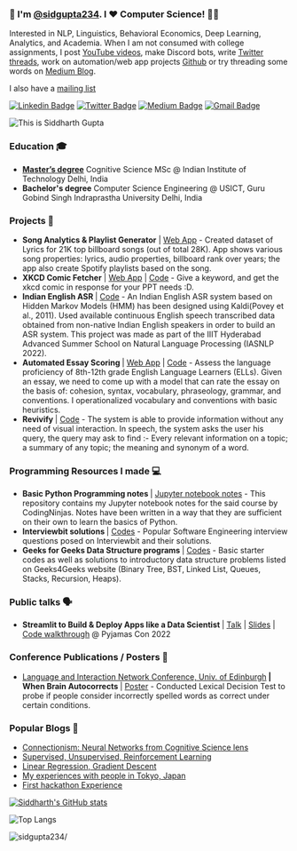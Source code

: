 ### 👋 I'm [@sidgupta234](https://www.languageof.me). I ❤️ Computer Science! 👨‍💻 
Interested in NLP, Linguistics, Behavioral Economics, Deep Learning, Analytics, and Academia.  When I am not consumed with college assignments, I post [YouTube videos](https://www.youtube.com/CollegeCompanion), make Discord bots, write [Twitter](https://www.twitter.com/sidgupta234) [threads](https://twitter.com/sidgupta234/status/1450455120911736839), work on automation/web app projects [Github](https://www.github.com/sidgupta234) or try threading some words on [Medium Blog](https://www.sidgupta234.medium.com).

I also have a [mailing list](https://www.getrevue.co/profile/LanguageOfMe)

[![Linkedin Badge](https://img.shields.io/badge/-sidgupta234-0e76a8?style=flat-square&logo=Linkedin&logoColor=white&link=https://www.linkedin.com/in/sidgupta234/)](https://www.linkedin.com/in/sidgupta234/)
[![Twitter Badge](https://img.shields.io/badge/-sidgupta234-00acee?style=flat-square&logo=Twitter&logoColor=white&link=https://www.twitter.com/sidgupta234/)](https://www.twitter.com/sidgupta234/)
[![Medium Badge](https://img.shields.io/badge/-@sidgupta234-000000?style=flat-square&labelColor=000000&logo=Medium&link=https://medium.com/@sidgupta234/)](https://medium.com/@sidgupta234)
[![Gmail Badge](https://img.shields.io/badge/-siddharthgupta234@gmail.com-c14438?style=flat-square&logo=Gmail&logoColor=white&link=mailto:siddharthgupta234@gmail.com)](mailto:siddharthgupta234@gmail.com)

 ![This is Siddharth Gupta](https://i.ibb.co/FmnFhy6/kuso-Cartoon-16360057410673-avatar.jpg)
 
 ### Education 🎓
- <b>[Master’s degree](https://cogsci.iitd.ac.in/msc2023/siddharth-gupta/)</b> Cognitive Science MSc @ Indian Institute of Technology Delhi, India
- <b>Bachelor's degree</b> Computer Science Engineering @ USICT, Guru Gobind Singh Indraprastha University Delhi, India

### Projects 🐾
- <b>Song Analytics & Playlist Generator</b> | [Web App](http://music-analytics-playlist-maker.herokuapp.com/) - Created dataset of Lyrics for 21K top billboard songs (out of total 28K). App shows various song properties: lyrics, audio properties, billboard rank over years; the app also create Spotify playlists based on the song.
- <b>XKCD Comic Fetcher</b> | [Web App](https://xkcd-fetcher.herokuapp.com/) | [Code](https://github.com/sidgupta234/xkcd-comic-fetcher) - Give a keyword, and get the xkcd comic in response for your PPT needs :D.
- <b>Indian English ASR </b> | [Code](https://github.com/sidgupta234/Indian_English_ASR) - An Indian English ASR system based on Hidden Markov Models (HMM) has been designed using Kaldi(Povey et al., 2011). Used available continuous English speech transcribed data obtained from non-native Indian English speakers in order to build an ASR system. This project was made as part of the IIIT Hyderabad Advanced Summer School on Natural Language Processing (IASNLP 2022).
- <b>Automated Essay Scoring </b> | [Web App](http://essay-rater.in/) | [Code](https://github.com/sidgupta234/kaggle_automated_essay_scoring) - Assess the language proficiency of 8th-12th grade English Language Learners (ELLs). Given an essay, we need to come up with a model that can rate the essay on the basis of: cohesion, syntax, vocabulary, phraseology, grammar, and conventions. I operationalized vocabulary and conventions with basic heuristics.
- <b>Revivify </b> | [Code](https://github.com/sidgupta234/Revivify) - The system is able to provide information without any need of visual interaction. In speech, the system asks the user his query, the query may ask to find :- Every relevant information on a topic; a summary of any topic; the meaning and synonym of a word. 

### Programming Resources I made ‍💻
- <b> Basic Python Programming notes </b> | [Jupyter notebook notes](https://github.com/sidgupta234/CodingNinjas_DataScience_MachineLearning) - This repository contains my Jupyter notebook notes for the said course by CodingNinjas. Notes have been written in a way that they are sufficient on their own to learn the basics of Python.
- <b> Interviewbit solutions </b> | [Codes](https://github.com/sidgupta234/InterviewBit) - Popular Software Engineering interview questions posed on Interviewbit and their solutions.
- <b> Geeks for Geeks Data Structure programs </b> | [Codes](https://github.com/sidgupta234/GFG) - Basic starter codes as well as solutions to introductory data structure problems listed on Geeks4Geeks website (Binary Tree, BST, Linked List, Queues, Stacks, Recursion, Heaps).

### Public talks 🗣
- <b>Streamlit to Build & Deploy Apps like a Data Scientist </b> | [Talk](https://youtu.be/hLhDlxmUQ5c?t=966) | [Slides](https://docs.google.com/presentation/d/116kf2akZFXjGsDgZsfANTk5fmDcNIljXgmTrLAyzeFo/edit?usp=sharing) | [Code walkthrough](https://github.com/sidgupta234/Pyjamas_2022_Talk) @ Pyjamas Con 2022

### Conference Publications / Posters 📢
- [Language and Interaction Network Conference, Univ. of Edinburgh](https://linkedi2022.github.io)<b> | When Brain Autocorrects </b> | [Poster](https://continuous-fascinator-15a.notion.site/When-Brain-Autocorrects-0a708259d7bf45f0837d00edc259842b) - Conducted Lexical Decision Test to probe if people consider incorrectly spelled words as correct under certain conditions.

### Popular Blogs 📝
- [Connectionism: Neural Networks from Cognitive Science lens](https://medium.com/p/6ffdf5bb87be)
- [Supervised, Unsupervised, Reinforcement Learning](https://medium.com/p/e337a72fd675)
- [Linear Regression, Gradient Descent](https://sidgupta234.medium.com/stanford-coursera-machine-learning-know-all-about-linear-regression-and-gradient-descent-4d747c42cd31)
- [My experiences with people in Tokyo, Japan](https://medium.com/p/79ce772ce475)
- [First hackathon Experience](https://medium.com/p/732a3f203f19)

[![Siddharth's GitHub stats](https://github-readme-stats.vercel.app/api?username=sidgupta234&theme=radical)](https://github.com/sidgupta234/github-readme-stats)

![Top Langs](https://github-readme-stats.vercel.app/api/top-langs/?username=sidgupta234&layout=compact&theme=radical)

<p align="left"> <img src=https://komarev.com/ghpvc/?username=sidgupta234 alt=sidgupta234/> </p>
<!--
**sidgupta234/sidgupta234** is a ✨ _special_ ✨ repository because its `README.md` (this file) appears on your GitHub profile.

Here are some ideas to get you started:

- 🔭 I’m currently working on ...
- 🌱 I’m currently learning ...
- 👯 I’m looking to collaborate on ...
- 🤔 I’m looking for help with ...
- 💬 Ask me about ...
- 📫 How to reach me: ...
- 😄 Pronouns: ...
- ⚡ Fun fact: ...
-->
